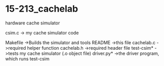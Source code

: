 # 15-213_cachelab
hardware cache simulator

csim.c         -> my cache simulator code

Makefile      ->Builds the simulator and tools
README        ->this file
cachelab.c    ->required helper function
cachelab.h    ->required header file
test-csim*    ->tests my cache simulator (.o object file)
driver.py*    ->the driver program, which runs test-csim
